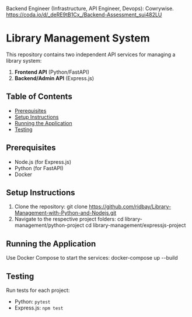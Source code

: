 Backend Engineer (Infrastructure, API Engineer, Devops): Cowrywise.
https://coda.io/d/_deRE9tB1Cx_/Backend-Assessment_sui482LU

# Library Management System

This repository contains two independent API services for managing a library system:

1. **Frontend API** (Python/FastAPI)
2. **Backend/Admin API** (Express.js)

## Table of Contents

- [Prerequisites](#prerequisites)
- [Setup Instructions](#setup-instructions)
- [Running the Application](#running-the-application)
- [Testing](#testing)

## Prerequisites

- Node.js (for Express.js)
- Python (for FastAPI)
- Docker

## Setup Instructions

1. Clone the repository:
   git clone https://github.com/ridbay/Library-Management-with-Python-and-Nodejs.git
2. Navigate to the respective project folders:
   cd library-management/python-project
   cd library-management/expressjs-project

## Running the Application

Use Docker Compose to start the services:
docker-compose up --build

## Testing

Run tests for each project:

- Python: `pytest`
- Express.js: `npm test`
